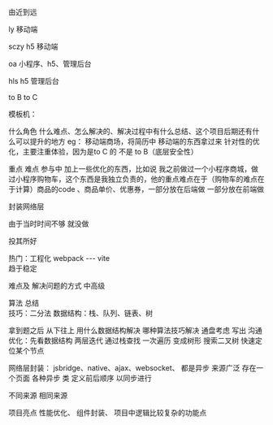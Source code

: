 由近到远

ly 移动端

sczy h5 移动端

oa 小程序、h5、管理后台

hls h5 管理后台



to B  to C


模板机：

什么角色
什么难点、怎么解决的、解决过程中有什么总结、这个项目后期还有什么可以提升的地方
eg：
移动端商场，将简历中 移动端的东西拿过来 针对性的优化，主要注重体验，因为是to C 的 不是 to B（底层安全性）

重点 难点 参与中 加上一些优化的东西，比如说 我之前做过一个小程序商城，做过小程序购物车，这个东西是我独立负责的，他的重点难点在于（购物车的难点在于计算）商品的code 、商品单价、优惠券，一部分放在后端做 一部分放在前端做  

封装网络层  



由于当时时间不够 就没做

投其所好


热门：工程化  webpack ---  vite  
趋于稳定


难点及 解决问题的方式   中高级


算法 总结  
技巧：二分法
数据结构：栈、队列、链表、树

拿到题之后 从下往上  用什么数据结构解决  哪种算法技巧解决  通盘考虑  写出 沟通
优化：先看数据结构 两层迭代 通过栈查找 一次遍历   变成树形 搜索二叉树 快速定位某个节点


网络层封装：
jsbridge、native、ajax、websocket、
都是异步 来源广泛 存在一个页面  各种异步  类 定义前后顺序 以同步进行   

不同来源
相同来源



项目亮点
性能优化、
组件封装、
项目中逻辑比较复杂的功能点